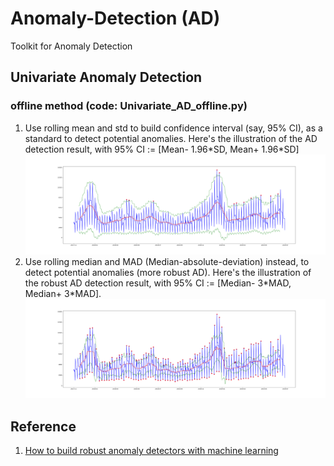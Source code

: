 # Anomaly-Detection (AD)
Toolkit for Anomaly Detection


## Univariate Anomaly Detection
### offline method (code: Univariate_AD_offline.py)
1. Use rolling mean and std to build confidence interval (say, 95% CI), as a standard to detect potential anomalies. 
   Here's the illustration of the AD detection result, with 95% CI := [Mean- 1.96\*SD, Mean+ 1.96\*SD]
   ![Japan - TS plot detecting anomalies with windowsize 31 (center=True)](https://github.com/DreamBird-Jane/Anomaly-Detection/blob/main/Univariate%20Anomaly%20Detection/Japan%20-%20TS%20plot%20detecting%20anomalies%20with%20windowsize%2031%20(center%3DTrue).png)
1. Use rolling median and MAD (Median-absolute-deviation) instead, to detect potential anomalies (more robust AD). 
   Here's the illustration of the robust AD detection result, with 95% CI := [Median- 3\*MAD, Median+ 3\*MAD]. 
   ![Japan - TS plot detecting robust anomalies with windowsize 31 (center=True)](https://github.com/DreamBird-Jane/Anomaly-Detection/blob/main/Univariate%20Anomaly%20Detection/Japan%20-%20TS%20plot%20detecting%20robust%20anomalies%20with%20windowsize%2031%20(center%3DTrue).png)


## Reference
1. [How to build robust anomaly detectors with machine learning](https://www.ericsson.com/en/blog/2020/4/anomaly-detection-with-machine-learning)
